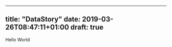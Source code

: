 
---
title: "DataStory"
date: 2019-03-26T08:47:11+01:00
draft: true
---

Hello World

<!-- {{< myshortcode >}} {{ partial "test" .}} {{< /myshortcode >}} -->


